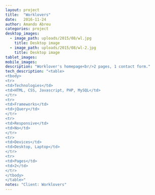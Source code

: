 ```yaml
---
layout: project 
title:  "Worklovers"
date:   2016-11-24
author: Amando Abreu
categories: project
desktop_images:
  - image_path: uploads/2015/08/wl.jpg
    title: Desktop image
  - image_path: uploads/2015/08/wl-2.jpg
    title: Desktop image
tablet_images:
mobile_images:
description: "Worklover's homepage<br/>2 pages, 1 contact form."
tech_description: "<table>
<tbody>
<tr>
<td>Technologies</td>
<td>HTML, CSS, Javascript, PHP, MySQL</td>
</tr>
<tr>
<td>Frameworks</td>
<td>jQuery</td>
</tr>
<tr>
<td>Responsive</td>
<td>No</td>
</tr>
<tr>
<td>Devices</td>
<td>Desktop, Laptop</td>
</tr>
<tr>
<td>Pages</td>
<td>2</td>
</tr>
</tbody>
</table>"
notes: "Client: Worklovers"
---
```

